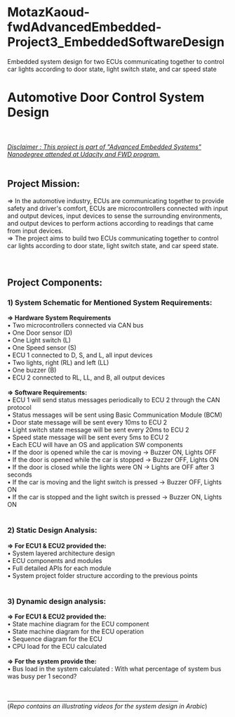 # MotazKaoud-fwdAdvancedEmbedded-Project3_EmbeddedSoftwareDesign
Embedded system design for two ECUs communicating together to control car lights according to door state, light switch state, and car speed state

<html>
<head>
  <meta http-equiv="content-type" content="text/html; charset=utf-8">
  
  <meta name="generator" content="CherryTree">
  <link rel="stylesheet" href="res/styles4.css" type="text/css" />
</head>
<body>
<div class='page'><strong><h1>Automotive Door Control System Design </h1></strong><br /><br /><em><span style="text-decoration:underline;">Disclaimer : This project is part of &quot;Advanced Embedded Systems&quot; Nanodegree attended at Udacity and FWD program.</span></em><br /><br /><h2>Project Mission:</h2>⇒ In the automotive industry, ECUs are communicating together to provide safety and driver&#39;s comfort, ECUs are microcontrollers connected with input and output devices, input devices to sense the surrounding environments, and output devices to perform actions according to readings that came from input devices.<br />⇒ The project aims to build two ECUs communicating together to control car lights according to door state, light switch state, and car speed state.<br /><br /><br /><h2>Project Components:</h2><h3>1) System Schematic for Mentioned System Requirements:</h3><strong>⇒ Hardware System Requirements</strong><br />	• Two microcontrollers connected via CAN bus<br />	• One Door sensor (D)<br />	• One Light switch (L)<br />	• One Speed sensor (S)<br />	• ECU 1 connected to D, S, and L, all input devices<br />	• Two lights, right (RL) and left (LL)<br />	• One buzzer (B)<br />	• ECU 2 connected to RL, LL, and B, all output devices<br /><br /><strong>⇒ Software Requirements:</strong><br />	• ECU 1 will send status messages periodically to ECU 2 through the CAN protocol<br />	• Status messages will be sent using Basic Communication Module (BCM)<br />	• Door state message will be sent every 10ms to ECU 2<br />	• Light switch state message will be sent every 20ms to ECU 2<br />	• Speed state message will be sent every 5ms to ECU 2<br />	• Each ECU will have an OS and application SW components<br />	• If the door is opened while the car is moving → Buzzer ON, Lights OFF<br />	• If the door is opened while the car is stopped → Buzzer OFF, Lights ON<br />	• If the door is closed while the lights were ON → Lights are OFF after 3 seconds<br />	• If the car is moving and the light switch is pressed → Buzzer OFF, Lights ON<br />	• If the car is stopped and the light switch is pressed → Buzzer ON, Lights ON<br /><br /><h3>2) Static Design Analysis:</h3><strong>⇒ For ECU1 &amp; ECU2 provided the:</strong><br />	• System layered architecture design<br />	• ECU components and modules<br />	• Full detailed APIs for each module<br />	• System project folder structure according to the previous points<br /><br /><h3>3) Dynamic design analysis:</h3><strong>⇒ For ECU1 &amp; ECU2 provided the:</strong><br />	• State machine diagram for the ECU component<br />	• State machine diagram for the ECU operation<br />	• Sequence diagram for the ECU<br />	• CPU load for the ECU calculated<br /><br /><strong>⇒ For the system  provide the:</strong><br />    • Bus load in the system calculated : With what percentage of system bus was busy per 1 second?<br />    <br /><br />_____________________________________________________________<br />(<em>Repo contains an illustrating videos for the system design in Arabic</em>)<br /></div>
</body>
</html>
